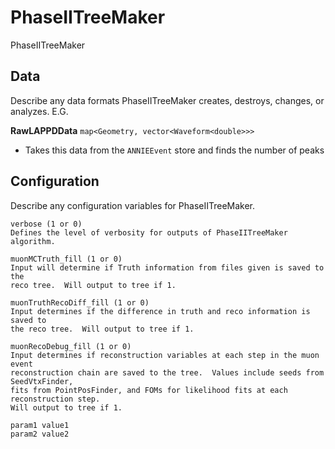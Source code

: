 # PhaseIITreeMaker

PhaseIITreeMaker

## Data

Describe any data formats PhaseIITreeMaker creates, destroys, changes, or analyzes. E.G.

**RawLAPPDData** `map<Geometry, vector<Waveform<double>>>`
* Takes this data from the `ANNIEEvent` store and finds the number of peaks

## Configuration

Describe any configuration variables for PhaseIITreeMaker.

```
verbose (1 or 0)
Defines the level of verbosity for outputs of PhaseIITreeMaker algorithm.

muonMCTruth_fill (1 or 0)
Input will determine if Truth information from files given is saved to the
reco tree.  Will output to tree if 1.

muonTruthRecoDiff_fill (1 or 0)
Input determines if the difference in truth and reco information is saved to
the reco tree.  Will output to tree if 1.

muonRecoDebug_fill (1 or 0)
Input determines if reconstruction variables at each step in the muon event
reconstruction chain are saved to the tree.  Values include seeds from SeedVtxFinder,
fits from PointPosFinder, and FOMs for likelihood fits at each reconstruction step.
Will output to tree if 1.

param1 value1
param2 value2
```
